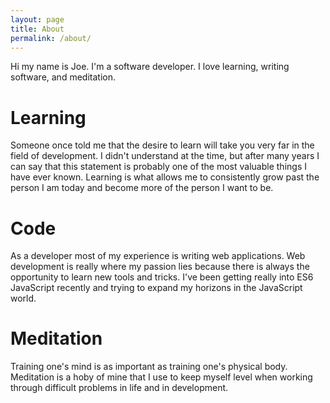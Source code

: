 ```yaml
---
layout: page
title: About
permalink: /about/
---
```


Hi my name is Joe.  I'm a software developer.  I love learning, writing software, and meditation.

# Learning
Someone once told me that the desire to learn will take you very far in the field of development.  I didn't understand at the time, but after many years I can say that this statement is probably one of the most valuable things I have ever known.  Learning is what allows me to consistently grow past the person I am today and become more of the person I want to be.

# Code
As a developer most of my experience is writing web applications.  Web development is really where my passion lies because there is always the opportunity to learn new tools and tricks.  I've been getting really into ES6 JavaScript recently and trying to expand my horizons in the JavaScript world.

# Meditation
Training one's mind is as important as training one's physical body.  Meditation is a hoby of mine that I use to keep myself level when working through difficult problems in life and in development.
